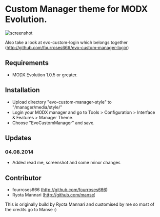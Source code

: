 Custom Manager theme for MODX Evolution.
========================================

![screenshot](https://raw.github.com/fourroses666/evo-custom-manager-style/master/screenshot.png)

Also take a look at evo-custom-login which belongs together (http://github.com/fourroses666/evo-custom-manager-login)


## Requirements

 * MODX Evolution 1.0.5 or greater.

## Installation

 * Upload directory "evo-custom-manager-style" to "/manager/media/style/"
 * Login your MODX manager and go to Tools > Configuration > Interface & Features > Manager Theme. 
 * Choose "EvoCustomManager" and save.
 
## Updates
 
### 04.08.2014

 * Added read me, screenshot and some minor changes

## Contributor

 * fourroses666 (http://github.com/fourroses666)
 * Ryota Mannari  (http://github.com/manse)


This is originally build by Ryota Mannari and customised by me so most of the credits go to Manse :)
